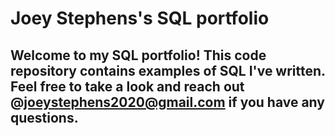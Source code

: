 # Joey Stephens's SQL portfolio

## Welcome to my SQL portfolio! This code repository contains examples of SQL I've written. Feel free to take a look and reach out @joeystephens2020@gmail.com if you have any questions.
